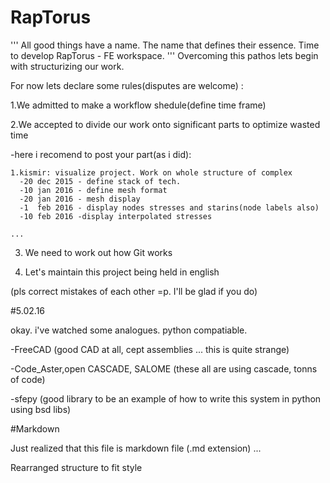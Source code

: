 # RapTorus
'''
All good things have a name. 
The name that defines their essence.
Time to develop RapTorus - FE workspace.
'''
Overcoming this pathos lets begin with structurizing our work.

For now lets declare some rules(disputes are welcome) :

1.We admitted to make a workflow shedule(define time frame)

2.We accepted to divide our work onto significant parts to optimize wasted time

  -here i recomend to post your part(as i did):

    1.kismir: visualize project. Work on whole structure of complex
      -20 dec 2015 - define stack of tech.
      -10 jan 2016 - define mesh format
      -20 jan 2016 - mesh display 
      -1  feb 2016 - display nodes stresses and starins(node labels also)
      -10 feb 2016 -display interpolated stresses

    ...

3. We need to work out how Git works

4. Let's maintain this project being held in english



(pls correct mistakes of each other =p. I'll be glad if you do)

#5.02.16

okay. i've watched some analogues. python compatiable.

-FreeCAD (good CAD at all, cept assemblies ... this is quite strange)

-Code_Aster,open CASCADE, SALOME (these all are using cascade, tonns of code)

-sfepy (good library to be an example of how to write this system in python using bsd libs)

#Markdown 

Just realized that this file is markdown file (.md extension) ... 

Rearranged structure to fit style
